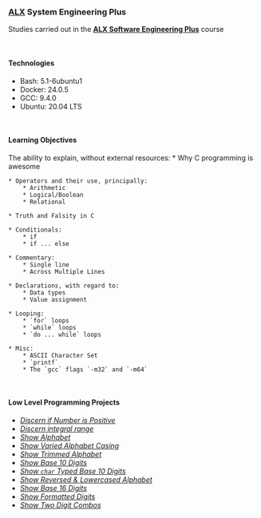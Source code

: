 ### [ALX](https://www.alxafrica.com/) System Engineering Plus

Studies carried out in the **[ALX Software Engineering Plus](https://www.alxafrica.com/software-engineering-plus/)** course

<br />

#### Technologies

* Bash:     5.1-6ubuntu1
* Docker:   24.0.5
* GCC:      9.4.0
* Ubuntu:   20.04 LTS

<br />

#### Learning Objectives

The ability to explain, without external resources:
    * Why C programming is awesome

    * Operators and their use, principally:
        * Arithmetic
        * Logical/Boolean
        * Relational

    * Truth and Falsity in C

    * Conditionals:
        * if
        * if ... else

    * Commentary:
        * Single line
        * Across Multiple Lines

    * Declarations, with regard to:
        * Data types
        * Value assignment

    * Looping:
        * `for` loops
        * `while` loops
        * `do ... while` loops

    * Misc:
        * ASCII Character Set
        * `printf`
        * The `gcc` flags `-m32` and `-m64`

<br />

#### Low Level Programming Projects

* _[Discern if Number is Positive](0-positive_or_negative.c)_
* _[Discern integral range](1-last_digit.c)_
* _[Show Alphabet](2-print_alphabet.c)_
* _[Show Varied Alphabet Casing](3-print_alphabets.c)_
* _[Show Trimmed Alphabet](4-print_alphabt.c)_
* _[Show Base 10 Digits](5-print_numbers.c)_
* _[Show `char` Typed Base 10 Digits](6-print_numberz.c)_
* _[Show Reversed & Lowercased Alphabet](7-print_tebahpla.c)_
* _[Show Base 16 Digits](8-print_base16.c)_
* _[Show Formatted Digits](9-print_comb.c)_
* _[Show Two Digit Combos](100-print_comb3.c)_

<br />

